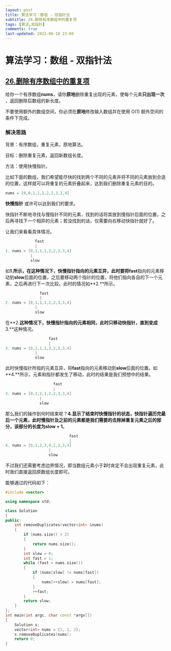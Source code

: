 ```yaml
---
layout: post
title: 算法学习：数组 - 双指针法
subtitle: 26.删除有序数组中的重复项
tags: [算法,双指针]
comments: true
last-updated: 2021-09-18 23:04
---
```




# 算法学习：数组 - 双指针法

## [26.删除有序数组中的重复项](https://leetcode-cn.com/problems/remove-duplicates-from-sorted-array/)

给你一个有序数组**nums**，请你**原地**删除重复出现的元素，使每个元素**只出现一次** ，返回删除后数组的新长度。

不要使用额外的数组空间，你必须在**原地**修改输入数组并在使用 O(1) 额外空间的条件下完成。

### 解决思路

背景：有序数组，重复元素，原地算法。

目标：删除重复元素，返回新数组长度。

方法：使用快慢指针。

比如下面的数组，我们希望能尽快的找到两个不同的元素并将不同的元素放到合适的位置，这样就可以将重复的元素折叠起来，达到我们删除重复元素的目的。

```c++
nums = [0,0,1,1,1,2,2,3,3,4]
```

**快慢指针** 或许可以达到我们的要求。

快指针不断地寻找与慢指针不同的元素，找到的话将其放到慢指针后面的位置，之后再寻找下一个相异的元素；若没找到的话，仅需要向右移动快指针就好了。

让我们来看看具体情况。

```c++
             fast
             |
1. nums = [0,1,1,1,2,2,3,3,4]
           |
           slow
```

如**1.**所示，在这种情况下，快慢指针指向的元素互异，此时要将**fast**指向的元素移动到**slow**后面的位置，之后要移动两个指针的位置，将他们指向各自的下一个元素，之后再进行下一次比较。此时的情况如**2.**所示。

```C++
               fast
               |
2. nums = [0,1,1,1,2,2,3,3,4]
             |
             slow
```

在**2.**这种情况下，快慢指针指向的元素相同，此时只移动快指针，直到变成**3.**这种情况。

```c++
                   fast
                   |
3. nums = [0,1,1,1,2,2,3,3,4]
             |
             slow
```

此时快慢指针所指的元素互异，将**fast**指向的元素移动到**slow**后面的位置。如**4.**所示，元素和指针都发生了移动，此时的结果是我们预想中的结果。

```c++
                     fast
                     |
3. nums = [0,1,2,1,2,2,3,3,4]
               |
               slow
```

那么我们的操作到何时结束呢？**4.**显示了结束时快慢指针的状态，快指针遍历完最后一个元素，此时慢指针及之前的元素都是我们需要的去除掉重复元素之后的部分，该部分的长度为**slow + 1**。

```c++
                            fast
                            |
4. nums = [0,1,2,3,4,2,3,3,4]
                   |
                   slow
```

不过我们还需要考虑边界情况，即当数组元素小于**2**时肯定不会出现重复元素，此时我们直接返回原数组长度即可。

能够通过的代码如下：

```c++
#include <vector>

using namespace std;

class Solution
{
public:
    int removeDuplicates(vector<int> &nums)
    {
        if (nums.size() < 2)
        {
            return nums.size();
        }
        int slow = 0;
        int fast = 1;
        while (fast < nums.size())
        {
            if (nums[slow] != nums[fast])
            {
                nums[++slow] = nums[fast];
            }
            ++fast;
        }
        return slow;
    }
};
int main(int argc, char const *argv[])
{
    Solution s;
    vector<int> nums = {1, 1, 2};
    s.removeDuplicates(nums);
    return 0;
}
```





